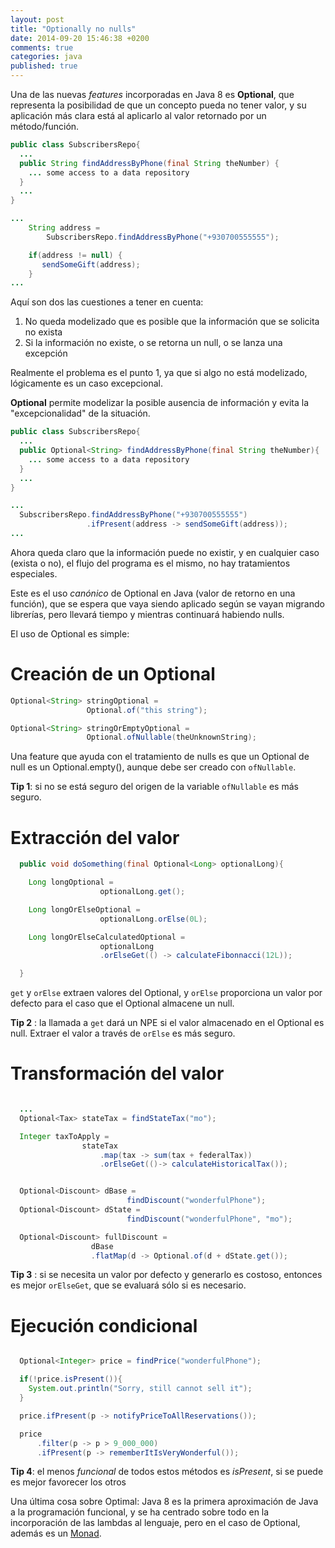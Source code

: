 ```yaml
---
layout: post
title: "Optionally no nulls"
date: 2014-09-20 15:46:38 +0200
comments: true
categories: java
published: true
---
```


Una de las nuevas *features* incorporadas en Java 8 es **Optional**, que representa la
posibilidad de que un concepto pueda no tener valor, y su aplicación más clara está
al aplicarlo al valor retornado por un método/función.

``` java
public class SubscribersRepo{
  ...
  public String findAddressByPhone(final String theNumber) {
    ... some access to a data repository
  }
  ...
}

...
    String address =
        SubscribersRepo.findAddressByPhone("+930700555555");

    if(address != null) {
       sendSomeGift(address);
    }
...

```
Aquí son dos las cuestiones a tener en cuenta:

  1. No queda modelizado que es posible que la información que se solicita no exista
  2. Si la información no existe, o se retorna un null, o se lanza una excepción

Realmente el problema es el punto 1, ya que si algo no está modelizado, lógicamente es un caso excepcional.

**Optional** permite modelizar la posible ausencia de información y evita la "excepcionalidad" de la situación.
``` java
public class SubscribersRepo{
  ...
  public Optional<String> findAddressByPhone(final String theNumber){
    ... some access to a data repository
  }
  ...
}

...
  SubscribersRepo.findAddressByPhone("+930700555555")
                 .ifPresent(address -> sendSomeGift(address));
...
```
Ahora queda claro que la información puede no existir, y en cualquier caso (exista o no), el flujo del
programa es el mismo, no hay tratamientos especiales.

<!-- more -->

Este es el uso *canónico* de Optional en Java (valor de retorno en una función), que se espera que vaya siendo aplicado
según se vayan migrando librerías, pero llevará tiempo y mientras continuará habiendo nulls.

El uso de Optional es simple:

# Creación de un Optional


``` java
Optional<String> stringOptional =
                 Optional.of("this string");

Optional<String> stringOrEmptyOptional =
                 Optional.ofNullable(theUnknownString);
```
Una feature que ayuda con el tratamiento de nulls es que un Optional de null es un Optional.empty(),
aunque debe ser creado con ```ofNullable```.  

**Tip 1**: si no se está seguro del origen de la variable ```ofNullable``` es más seguro.

# Extracción del valor


``` java
  public void doSomething(final Optional<Long> optionalLong){

    Long longOptional =
                    optionalLong.get();

    Long longOrElseOptional =
                    optionalLong.orElse(0L);

    Long longOrElseCalculatedOptional =
                    optionalLong
                    .orElseGet(() -> calculateFibonnacci(12L));

  }
```
<code>get</code> y ```orElse``` extraen valores del Optional, y ```orElse``` proporciona un valor por defecto para
el caso que el Optional almacene un null.

**Tip 2** : la llamada a ```get``` dará un NPE si el valor almacenado en el Optional es null. Extraer el
valor a través de ```orElse``` es más seguro.

# Transformación del valor

``` java

  ...
  Optional<Tax> stateTax = findStateTax("mo");

  Integer taxToApply =  
                stateTax
                    .map(tax -> sum(tax + federalTax))
                    .orElseGet(()-> calculateHistoricalTax());


  Optional<Discount> dBase =
                          findDiscount("wonderfulPhone");
  Optional<Discount> dState =
                          findDiscount("wonderfulPhone", "mo");

  Optional<Discount> fullDiscount =
                  dBase
                  .flatMap(d -> Optional.of(d + dState.get());

```

**Tip 3** : si se necesita un valor por defecto y generarlo es costoso, entonces es mejor
<code>orElseGet</code>, que se evaluará sólo si es necesario.

# Ejecución condicional

``` java

  Optional<Integer> price = findPrice("wonderfulPhone");

  if(!price.isPresent()){
    System.out.println("Sorry, still cannot sell it");
  }

  price.ifPresent(p -> notifyPriceToAllReservations());

  price
      .filter(p -> p > 9_000_000)
      .ifPresent(p -> rememberItIsVeryWonderful());
```

**Tip 4**: el menos _funcional_ de todos estos métodos es _isPresent_, si se puede es mejor favorecer los otros



Una última cosa sobre Optimal: Java 8 es la primera aproximación de Java a la programación funcional,
y se ha centrado sobre todo en la incorporación de las lambdas al lenguaje, pero en el caso de
Optional, además es un [Monad](https://gist.github.com/ms-tg/7420496).
